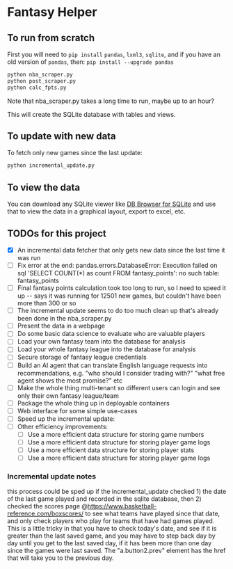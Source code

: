 # Fantasy Helper

## To run from scratch

First you will need to `pip install` `pandas`, `lxml3`, `sqlite`, and if you have an old version of `pandas`, then: `pip install --upgrade pandas`

```bash
python nba_scraper.py
python post_scraper.py
python calc_fpts.py
```

Note that nba_scraper.py takes a long time to run, maybe up to an hour?

This will create the SQLite database with tables and views.

## To update with new data

To fetch only new games since the last update:

```bash
python incremental_update.py
```

## To view the data

You can download any SQLite viewer like [DB Browser for SQLite](https://sqlitebrowser.org/dl/) and use that to view the data in a graphical layout, export to excel, etc.

## TODOs for this project

- [x] An incremental data fetcher that only gets new data since the last time it was run
- [ ] Fix error at the end: pandas.errors.DatabaseError: Execution failed on sql 'SELECT COUNT(*) as count FROM fantasy_points': no such table: fantasy_points
- [ ] Final fantasy points calculation took too long to run, so I need to speed it up -- says it was running for 12501 new games, but couldn't have been more than 300 or so
- [ ] The incremental update seems to do too much clean up that's already been done in the nba_scraper.py
- [ ] Present the data in a webpage
- [ ] Do some basic data science to evaluate who are valuable players
- [ ] Load your own fantasy team into the database for analysis
- [ ] Load your whole fantasy league into the database for analysis
- [ ] Secure storage of fantasy league credentials
- [ ] Build an AI agent that can translate English language requests into recommendations, e.g. "who should I consider trading with?" "what free agent shows the most promise?" etc
- [ ] Make the whole thing multi-tenant so different users can login and see only their own fantasy league/team
- [ ] Package the whole thing up in deployable containers
- [ ] Web interface for some simple use-cases
- [ ] Speed up the incremental update:
- [ ] Other efficiency improvements:
  - [ ] Use a more efficient data structure for storing game numbers
  - [ ] Use a more efficient data structure for storing player game logs
  - [ ] Use a more efficient data structure for storing player stats
  - [ ] Use a more efficient data structure for storing player game logs

### Incremental update notes

this process could be sped up if the incremental_update checked 1) the date of the last game played and recorded in the sqlite database, then 2) checked the scores page @https://www.basketball-reference.com/boxscores/  to see what teams have played since that date, and only check players who play for teams that have had games played.  This is a little tricky in that you have to check today's date, and see if it is greater than the last saved game, and you may have to step back day by day until you get to the last saved day, if it has been more than one day since the games were last saved.  The "a.button2.prev" element has the href that will take you to the previous day.
